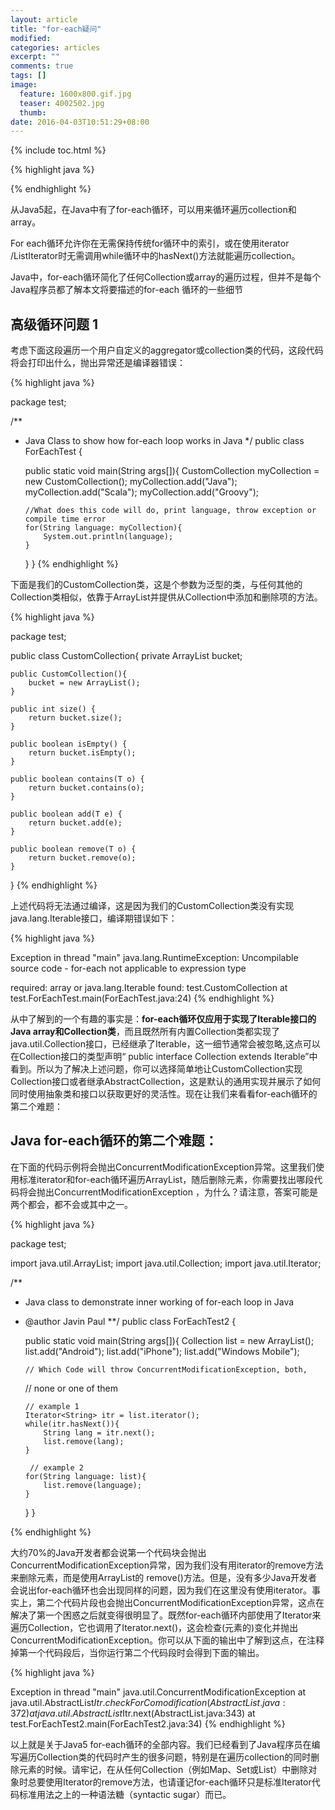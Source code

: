 ```yaml
---
layout: article
title: "for-each疑问"
modified:
categories: articles
excerpt: ""
comments: true
tags: []
image: 
  feature: 1600x800.gif.jpg
  teaser: 4002502.jpg
  thumb:
date: 2016-04-03T10:51:29+08:00
---
```


{% include toc.html %}

{% highlight java %}

{% endhighlight %}

从Java5起，在Java中有了for-each循环，可以用来循环遍历collection和array。

For each循环允许你在无需保持传统for循环中的索引，或在使用iterator /ListIterator时无需调用while循环中的hasNext()方法就能遍历collection。

Java中，for-each循环简化了任何Collection或array的遍历过程，但并不是每个Java程序员都了解本文将要描述的for-each 循环的一些细节

## 高级循环问题 1

考虑下面这段遍历一个用户自定义的aggregator或collection类的代码，这段代码将会打印出什么，抛出异常还是编译器错误：


{% highlight java %}

package test;
 
/**
  * Java Class to show how for-each loop works in Java
  */
public class ForEachTest {  
 
    public static void main(String args[]){
        CustomCollection<String> myCollection = new CustomCollection<String>();
        myCollection.add("Java");
        myCollection.add("Scala");
        myCollection.add("Groovy");
 
        //What does this code will do, print language, throw exception or compile time error
        for(String language: myCollection){
            System.out.println(language);
        }
    }
}
{% endhighlight %}

下面是我们的CustomCollection类，这是个参数为泛型的类，与任何其他的Collection类相似，依靠于ArrayList并提供从Collection中添加和删除项的方法。

{% highlight java %}

package test;
 
public class CustomCollection<T>{
    private ArrayList<T> bucket;
 
    public CustomCollection(){
        bucket = new ArrayList();
    }
 
    public int size() {
        return bucket.size();
    }
 
    public boolean isEmpty() {
        return bucket.isEmpty();
    }
 
    public boolean contains(T o) {
        return bucket.contains(o);
    }
 
    public boolean add(T e) {
        return bucket.add(e);
    }
 
    public boolean remove(T o) {
        return bucket.remove(o);
    }   
 
}
{% endhighlight %}

上述代码将无法通过编译，这是因为我们的CustomCollection类没有实现java.lang.Iterable接口，编译期错误如下：

{% highlight java %}

Exception in thread "main" java.lang.RuntimeException: Uncompilable source code - for-each not applicable to expression type
 
 required: array or java.lang.Iterable
  found:    test.CustomCollection
        at test.ForEachTest.main(ForEachTest.java:24)
{% endhighlight %}

从中了解到的一个有趣的事实是：**for-each循环仅应用于实现了Iterable接口的Java array和Collection类**，而且既然所有内置Collection类都实现了java.util.Collection接口，已经继承了Iterable，这一细节通常会被忽略,这点可以在Collection接口的类型声明“ public interface Collection extends Iterable”中看到。所以为了解决上述问题，你可以选择简单地让CustomCollection实现Collection接口或者继承AbstractCollection，这是默认的通用实现并展示了如何同时使用抽象类和接口以获取更好的灵活性。现在让我们来看看for-each循环的第二个难题：

## Java for-each循环的第二个难题：

在下面的代码示例将会抛出ConcurrentModificationException异常。这里我们使用标准iterator和for-each循环遍历ArrayList，随后删除元素，你需要找出哪段代码将会抛出ConcurrentModificationException ，为什么？请注意，答案可能是两个都会，都不会或其中之一。

{% highlight java %}

package test;
 
import java.util.ArrayList;
import java.util.Collection;
import java.util.Iterator;
 
/**
  * Java class to demonstrate inner working of for-each loop in Java
  * @author Javin Paul
  **/
public class ForEachTest2 {  
 
    public static void main(String args[]){
        Collection<String> list = new ArrayList<String>();
        list.add("Android");
        list.add("iPhone");
        list.add("Windows Mobile");
 
        // Which Code will throw ConcurrentModificationException, both, 
       // none or one of them
 
        // example 1        
        Iterator<String> itr = list.iterator();
        while(itr.hasNext()){
            String lang = itr.next();
            list.remove(lang);
        }
 
         // example 2
        for(String language: list){
            list.remove(language);
        }
    }
}

{% endhighlight %}

大约70%的Java开发者都会说第一个代码块会抛出ConcurrentModificationException异常，因为我们没有用iterator的remove方法来删除元素，而是使用ArrayList的 remove()方法。但是，没有多少Java开发者会说出for-each循环也会出现同样的问题，因为我们在这里没有使用iterator。事实上，第二个代码片段也会抛出ConcurrentModificationException异常，这点在解决了第一个困惑之后就变得很明显了。既然for-each循环内部使用了Iterator来遍历Collection，它也调用了Iterator.next()，这会检查(元素的)变化并抛出ConcurrentModificationException。你可以从下面的输出中了解到这点，在注释掉第一个代码段后，当你运行第二个代码段时会得到下面的输出。

{% highlight java %}

Exception in thread "main" java.util.ConcurrentModificationException
        at java.util.AbstractList$Itr.checkForComodification(AbstractList.java:372)
        at java.util.AbstractList$Itr.next(AbstractList.java:343)
        at test.ForEachTest2.main(ForEachTest2.java:34)
{% endhighlight %}

以上就是关于Java5 for-each循环的全部内容。我们已经看到了Java程序员在编写遍历Collection类的代码时产生的很多问题，特别是在遍历collection的同时删除元素的时候。请牢记，在从任何Collection（例如Map、Set或List）中删除对象时总要使用Iterator的remove方法，也请谨记for-each循环只是标准Iterator代码标准用法之上的一种语法糖（syntactic sugar）而已。

